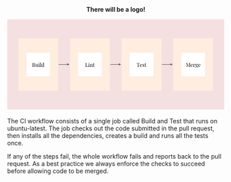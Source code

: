 <p align="center">
  <img src="" height="200px">
  <br><br>
  <b>There will be a logo!</b>
  <br>
</p>

![Continuous Integration](images/continuous-integration.png)


The CI workflow consists of a single job called Build and Test that runs on ubuntu-latest. The job checks out the code submitted in the pull request, then installs all the dependencies, creates a build and runs all the tests once.

If any of the steps fail, the whole workflow fails and reports back to the pull request. As a best practice we always enforce the checks to succeed before allowing code to be merged.
